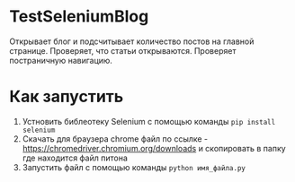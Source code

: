 # TestSeleniumBlog

Открывает блог и подсчитывает количество постов на главной странице.
Проверяет, что статьи открываются. Проверяет постраничную навигацию.

# Как запустить

1. Устновить библеотеку Selenium с помощью команды `pip install selenium`
2. Скачать для браузера chrome файл по ссылке - https://chromedriver.chromium.org/downloads и скопировать в папку где находится файл питона
3. Запустить файл с помощью команды `python имя_файла.py`
